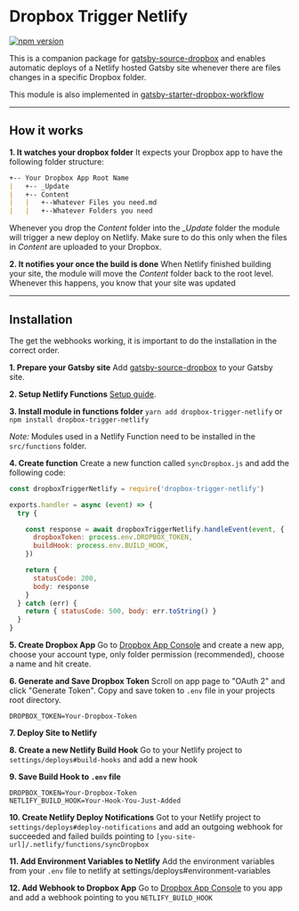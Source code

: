 # Dropbox Trigger Netlify
[![npm version](https://badge.fury.io/js/dropbox-trigger-netlify.svg)](https://badge.fury.io/js/dropbox-trigger-netlify)

This is a companion package for [gatsby-source-dropbox](https://www.npmjs.com/package/gatsby-source-dropbox) and enables automatic deploys of a Netlify hosted Gatsby site whenever there are files changes in a specific Dropbox folder.

This module is also implemented in [gatsby-starter-dropbox-workflow](https://github.com/niklas-may/gatsby-starter-dropbox-workflow/)


---

## How it works

**1. It watches your dropbox folder**
It expects your Dropbox app to have the following folder structure:

```markdown
+-- Your Dropbox App Root Name
|   +-- _Update
|   +-- Content
|   |   +--Whatever Files you need.md
|   |   +--Whatever Folders you need
```

Whenever you drop the *Content* folder into the  *_Update* folder the module will trigger a new deploy on Netlify. Make sure to do this only when the files in *Content* are uploaded to your Dropbox.

**2. It notifies your once the build is done**
When Netlify finished building your site, the module will move the *Content* folder back to the root level. Whenever this happens, you know that your site was updated

---

## Installation
The get the webhooks working, it is important to do the installation in the correct order.

**1. Prepare your Gatsby site**
Add [gatsby-source-dropbox](https://www.npmjs.com/package/gatsby-source-dropbox) to your Gatsby site.

**2. Setup Netlify Functions**
[Setup guide](https://www.gatsbyjs.org/blog/2018-12-17-turning-the-static-dynamic/).

**3. Install module in functions folder**
`yarn add dropbox-trigger-netlify` 
or
`npm install dropbox-trigger-netlify`

*Note:* Modules used in a Netlify Function need to be installed in the `src/functions` folder.

**4. Create function**
Create a new function called `syncDropbox.js` and add the following code:

```javaScript
const dropboxTriggerNetlify = require('dropbox-trigger-netlify')

exports.handler = async (event) => {
  try {

    const response = await dropboxTriggerNetlify.handleEvent(event, {
      dropboxToken: process.env.DROPBOX_TOKEN,
      buildHook: process.env.BUILD_HOOK,
    })

    return {
      statusCode: 200,
      body: response
    }
  } catch (err) {
    return { statusCode: 500, body: err.toString() }
  }
}
```

**5. Create Dropbox App**
Go to [Dropbox App Console](https://www.dropbox.com/developers/apps/create) and create a new app, choose your account type, only folder permission (recommended), choose a name and hit create.

**6. Generate and Save Dropbox Token**
Scroll on app page to "OAuth 2" and click "Generate Token". Copy and save token to `.env` file in your projects root directory.
```
DROPBOX_TOKEN=Your-Dropbox-Token
```

**7. Deploy Site to Netlify**

**8. Create a new Netlify Build Hook**
Go to your Netlify project to `settings/deploys#build-hooks` and add a new hook

**9. Save Build Hook to `.env` file**
```
DROPBOX_TOKEN=Your-Dropbox-Token
NETLIFY_BUILD_HOOK=Your-Hook-You-Just-Added
```

**10. Create Netlify Deploy Notifications**
Got to your Netlify project to `settings/deploys#deploy-notifications` and add an outgoing webhook for succeeded and failed builds pointing to `[you-site-url]/.netlify/functions/syncDropbox`

**11. Add Environment Variables to Netlify**
Add the environment variables from your `.env` file to netlify at settings/deploys#environment-variables

**12. Add Webhook to Dropbox App**
Go to [Dropbox App Console](https://www.dropbox.com/developers/apps) to you app and add a webhook pointing to you `NETLIFY_BUILD_HOOK`



